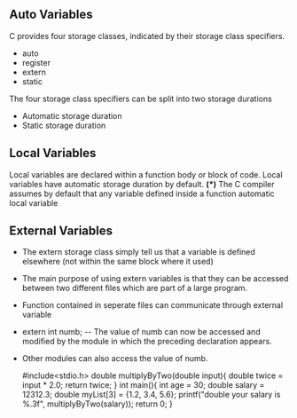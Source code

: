 ## Auto Variables
C provides four storage classes, indicated by their storage class specifiers.

- auto
- register 
- extern 
- static

The four storage class specifiers can be split into two storage durations 

- Automatic storage duration
- Static storage duration

**Local Variables**
-
Local variables are declared within a function body or block of code.
Local variables have automatic storage duration by default.
**(*)** The C compiler assumes by default that any variable defined inside a function automatic local variable

**External Variables**
-
- The extern storage class simply tell us that a variable is defined elsewhere (not within the same block where it used)
- The main purpose of using extern variables is that they can be accessed between two different files which are part of a large program.
- Function contained in seperate files can communicate through external variable 
- extern int numb; -- The value of numb can now be accessed and modified by the module in which the preceding declaration appears.
- Other modules can also access the value of numb.

    #include<stdio.h>
    double multiplyByTwo(double input){
	  double twice = input * 2.0;
	  return twice;
	  }
	  int main(){
	  int age = 30;
	  double salary = 12312.3;
	  double myList[3] = {1.2, 3.4, 5.6};
	  printf("double your salary is %.3f", multiplyByTwo(salary));
	  return 0;
	  }

